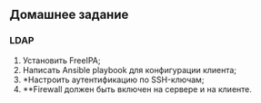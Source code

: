 ## Домашнее задание
### LDAP
1. Установить FreeIPA;
2. Написать Ansible playbook для конфигурации клиента; 
3. *Настроить аутентификацию по SSH-ключам; 
4. **Firewall должен быть включен на сервере и на клиенте.

